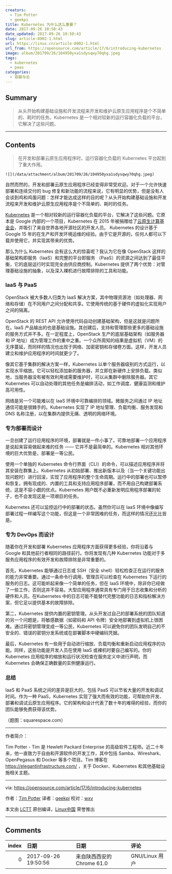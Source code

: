 ```yaml
---
creators:
  - Tim Potter
  - geekpi
title: Kubernetes 为什么这么重要？
date: 2017-09-26 10:50:43
date_updated: 2017-09-26 10:50:43
slug: article-8902-1.html
url: https://linux.cn/article-8902-1.html
url_from: https://opensource.com/article/17/6/introducing-kubernetes
image: album/201709/26/104950yxa1sdysqwy70qhg.jpeg
tags:
  - kubernetes
  - paas
categories:
  - 容器与云
---
```


## Summary

> 从头开始构建基础设施和开发流程来开发和维护云原生应用程序是个不简单的、耗时的任务。Kubernetes 是一个相对较新的运行容器化负载的平台，它解决了这些问题。

***

<!-- more -->

## Contents

> 
> 在开发和部署云原生应用程序时，运行容器化负载的 Kubernetes 平台起到了重大作用。
> 
> 
> 

`![](/data/attachment/album/201709/26/104950yxa1sdysqwy70qhg.jpeg)`

自然而然的，开发和部署云原生应用程序已经变得非常受欢迎。对于一个允许快速部署和连续交付的 bug 修复和新功能的流程来说，它有明显的优势，但是没有人会谈到鸡和鸡蛋问题：怎样才能达成这样的目的呢？从头开始构建基础设施和开发流程来开发和维护云原生应用程序是个不简单的、耗时的任务。

[Kubernetes](https://kubernetes.io/) 是一个相对较新的运行容器化负载的平台，它解决了这些问题。它原本是 Google 内部的一个项目，Kubernetes 在 2015 年被捐赠给了[云原生计算基金会](https://www.cncf.io/)，并吸引了来自世界各地开源社区的开发人员。 Kubernetes 的设计基于 Google 15 年的在生产和开发环境运维的经验。由于它是开源的，任何人都可以下载并使用它，并实现其带来的优势。

那么为什么 Kubernetes 会有这么大的惊喜呢？我认为它在像 OpenStack 这样的基础架构即服务（IaaS）和完整的平台即服务 （PaaS）的资源之间达到了最佳平衡，它的底层运行时实现完全由供应商控制。Kubernetes 提供了两个优势：对管理基础设施的抽象，以及深入裸机进行故障排除的工具和功能。

### IaaS 与 PaaS

OpenStack 被大多数人归类为 IaaS 解决方案，其中物理资源池（如处理器、网络和存储）在不同用户之间分配和共享。它使用传统的基于硬件的虚拟化实现用户之间的隔离。

OpenStack 的 REST API 允许使用代码自动创建基础架构，但是这就是问题所在。IaaS 产品输出的也是基础设施。其创建后，支持和管理那些更多的基础设施的服务方式并不多。在一定程度上，OpenStack 生产的底层基础架构（如服务器和 IP 地址）成为管理工作的重中之重。一个众所周知的结果是虚拟机（VM）的无序蔓延，而同样的情况也出现于网络、加密密钥和存储卷方面。这样，开发人员建立和维护应用程序的时间就更少了。

像其它基于集群的解决方案一样，Kubernetes 以单个服务器级别的方式运行，以实现水平缩放。它可以轻松添加新的服务器，并立即在新硬件上安排负载。类似地，当服务器没有被有效利用或需要维护时，可以从集群中删除服务器。其它 Kubernetes 可以自动处理的其他任务是编排活动，如工作调度、健康监测和维护高可用性。

网络是另一个可能难以在 IaaS 环境中可靠编排的领域。微服务之间通过 IP 地址通信可能是很棘手的。Kubernetes 实现了 IP 地址管理、负载均衡、服务发现和 DNS 名称注册，以在集群内提供无痛、透明的网络环境。

### 专为部署而设计

一旦创建了运行应用程序的环境，部署就是一件小事了。可靠地部署一个应用程序是说起来容易做起来难的任务 —— 它并不是最简单的。Kubernetes 相对其他环境的巨大优势是，部署是一等公民。

使用一个单独的 Kubernetes 命令行界面（CLI）的命令，可以描述应用程序并将其安装在群集上。Kubernetes 从初始部署、推出新版本以及（当一个关键功能出现问题时）进行回滚，实现了应用程序的整个生命周期。运行中的部署也可以暂停和恢复。拥有现成的、内置的工具和支持应用程序部署，而不用自己构建部署系统，这是不容小觑的优点。Kubernetes 用户既不必重新发明应用程序部署的轮子，也不会发现这是一项艰巨的任务。

Kubernetes 还可以监控运行中的部署的状态。虽然你可以在 IaaS 环境中像编写部署过程一样编写这个功能，但这是一个非常困难的任务，而这样的情况还比比皆是。

### 专为 DevOps 而设计

随着你在开发和部署 Kubernetes 应用程序方面获得更多经验，你将沿着与 Google 和其他前行者相同的路径前行。你将发现有几种 Kubernetes 功能对于多服务应用程序的有效开发和故障排除是非常重要的。

首先，Kubernetes 能够通过日志或 SSH（安全 shell）轻松检查正在运行的服务的能力非常重要。通过一条命令行调用，管理员可以检查在 Kubernetes 下运行的服务的日志。这可能听起来像一个简单的任务，但在 IaaS 环境中，除非你已经做了一些工作，否则这并不容易。大型应用程序通常具有专门用于日志收集和分析的硬件和人员。在Kubernetes 中的日志可能不能替代完整功能的日志和指标解决方案，但它足以提供基本的故障排除。

第二，Kubernetes 提供内置的密钥管理。从头开发过自己的部署系统的团队知道的另一个问题是，将敏感数据（如密码和 API 令牌）安全地部署到虚拟机上很困难。通过将密钥管理变成一等公民，Kubernetes 可以避免你的团队发明自己的不安全的、错误的密钥分发系统或在部署脚本中硬编码凭据。

最后，Kubernetes 有一些用于自动进行缩放、负载均衡和重新启动应用程序的功能。同样，这些功能是开发人员在使用 IaaS 或裸机时要自己编写的。你的 Kubernetes 应用程序的缩放和运行状况检查在服务定义中进行声明，而 Kubernetes 会确保正确数量的实例健康运行。

### 总结

IaaS 和 PaaS 系统之间的差异是巨大的，包括 PaaS 可以节省大量的开发和调试时间。作为一种 PaaS，Kubernetes 实现了强大而有效的功能，可帮助你开发、部署和调试云原生应用程序。它的架构和设计代表了数十年的难得的经验，而你的团队能够免费获得该优势。

（题图：squarespace.com）

---

作者简介：

Tim Potter - Tim 是 Hewlett Packard Enterprise 的高级软件工程师。近二十年来，他一直致力于自由和开源软件的开发工作，其中包括 Samba、Wireshark、OpenPegasus 和 Docker 等多个项目。Tim 博客在 <https://elegantinfrastructure.com/> ，关于 Docker、Kubernetes 和其他基础设施相关主题。

---

via: <https://opensource.com/article/17/6/introducing-kubernetes>

作者：[Tim Potter](https://opensource.com/users/tpot) 译者：[geekpi](https://github.com/geekpi) 校对：[wxy](https://github.com/wxy)

本文由 [LCTT](https://github.com/LCTT/TranslateProject) 原创编译，[Linux中国](https://linux.cn/) 荣誉推出

***

## Comments

|   index | 日期                | 日期                                      | 评论                                                                                                                                                                             |
|--------:|:--------------------|:------------------------------------------|:---------------------------------------------------------------------------------------------------------------------------------------------------------------------------------|
|       0 | 2017-09-26 19:50:56 | 来自陕西西安的 Chrome 61.0|GNU/Linux 用户 | 如果openstack是一个新的TCP/IP协议栈。那么K8S就是这一协议栈的落地实现之一。分布式集群终于演进到了一个新的时期和阶段。。。这对于企业自身很重要。数据资产你不去保护，就是流失！！！ |
